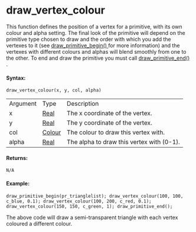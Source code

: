 # draw_vertex_colour

This function defines the position of a vertex for a primitive, with its
own colour and alpha setting. The final look of the primitive will
depend on the primitive type chosen to draw and the order with which you
add the vertexes to it (see [ draw_primitive_begin()
](draw_primitive_begin) for more information) and the vertexes with
different colours and alphas will blend smoothly from one to the other.
To end and draw the primitive you must call [ draw_primitive_end()
](draw_primitive_end) .

#### Syntax:

``` gml
draw_vertex_colour(x, y, col, alpha)
```

|          |                                                                                                           |                                           |
|----------|-----------------------------------------------------------------------------------------------------------|-------------------------------------------|
| Argument | Type                                                                                                      | Description                               |
| x        |  [Real](../../../../../GameMaker_Language/GML_Overview/Data_Types)                                    | The x coordinate of the vertex.           |
| y        |  [Real](../../../../../GameMaker_Language/GML_Overview/Data_Types)                                    | The y coordinate of the vertex.           |
| col      |  [Colour](../../../../../GameMaker_Language/GML_Reference/Drawing/Colour_And_Alpha/Colour_And_Alpha)  | The colour to draw this vertex with.      |
| alpha    |  [Real](../../../../../GameMaker_Language/GML_Overview/Data_Types)                                    | The alpha to draw this vertex with (0-1). |

#### Returns:

``` gml
N/A
```

#### Example:

``` gml
draw_primitive_begin(pr_trianglelist); draw_vertex_colour(100, 100, c_blue, 0.1); draw_vertex_colour(100, 200, c_red, 0.1); draw_vertex_colour(150, 150, c_green, 1); draw_primitive_end();
```

The above code will draw a semi-transparent triangle with each vertex
coloured a different colour.
